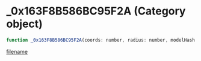 # _0x163F8B586BC95F2A (Category object)

```js
function _0x163F8B586BC95F2A(coords: number, radius: number, modelHash: number, x: number, y: number, z: number, p6: vectorPtr, p7: int): Array
```

[filename](_0x163F8B586BC95F2A_m.md ':include')